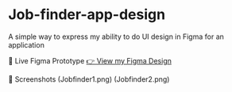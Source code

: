 # Job-finder-app-design
A simple way to express my ability to do UI design in Figma for an application

🔗 Live Figma Prototype
[👉 View my Figma Design](https://www.figma.com/design/SyJxZNIMtMDrRPpVn4Ho4F/Job-Finder-App?node-id=1-4&t=ffXwoAe0T7Ky4hPZ-1)

📸 Screenshots
(Jobfinder1.png)
(Jobfinder2.png)




